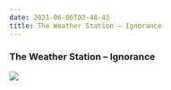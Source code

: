```yaml
---
date: 2021-06-06T03-48-43
title: The Weather Station – Ignorance
---
```

### The Weather Station – Ignorance
[1]: https://www.discogs.com/release/17183404

[![](https://img.discogs.com/MNgSrs1ZDb_l87Vopsr-3fXXeIc=/fit-in/600x600/filters:strip_icc():format(jpeg):mode_rgb():quality(90)/discogs-images/R-17183404-1613954588-1552.jpeg.jpg)][1]
